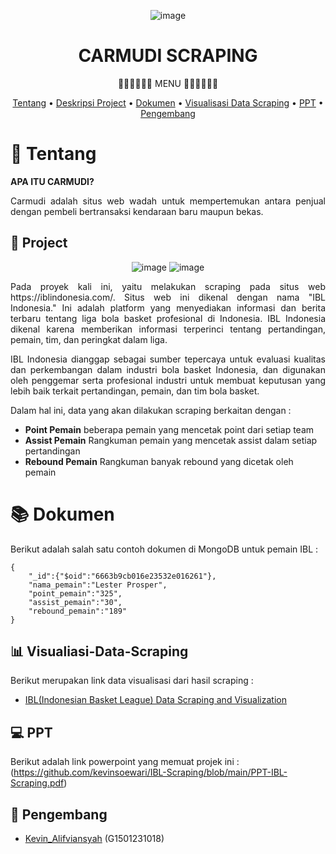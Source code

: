 
<div align="center">

![image](https://github.com/ekadicky/Project-Scraping-Efootball-Using-R/assets/142238683/5fefe159-d7e1-491c-8467-c178312e998d)





# CARMUDI SCRAPING

<p align="center">
    
🚙🚗🚙🚗🚙🚗 MENU 🚙🚗🚙🚗🚙🚗

</p>

[Tentang](#newspaper-Tentang)
•
[Deskripsi Project](#open_book-Project)
•
[Dokumen](#books-Dokumen)
•
[Visualisasi Data Scraping](#bar_chart-visualisasi-data-scraping)
•
[PPT](#computer-PPT)
•
[Pengembang](#panda_face-Pengembang)


</div>

# :newspaper: Tentang

**APA ITU CARMUDI?**

<p align="justify">
Carmudi adalah situs web wadah untuk mempertemukan antara penjual dengan pembeli bertransaksi kendaraan baru maupun bekas.
</p>


## :open_book: Project 

<div align="center">
    
 ![image](https://github.com/kevinsoewari/IBL-Scraping/assets/165129110/17cc04f3-b00f-4956-96d3-dfd00b117f1a) ![image](https://github.com/kevinsoewari/IBL-Scraping/assets/165129110/17cc04f3-b00f-4956-96d3-dfd00b117f1a)


</p>

<p align="justify">
Pada proyek kali ini, yaitu melakukan scraping pada situs web https://iblindonesia.com/. Situs web ini dikenal dengan nama "IBL Indonesia." Ini adalah platform yang menyediakan informasi dan berita terbaru tentang liga bola basket profesional di Indonesia. IBL Indonesia dikenal karena memberikan informasi terperinci tentang pertandingan, pemain, tim, dan peringkat dalam liga.
</p>

<p align="justify">
IBL Indonesia dianggap sebagai sumber tepercaya untuk evaluasi kualitas dan perkembangan dalam industri bola basket Indonesia, dan digunakan oleh penggemar serta profesional industri untuk membuat keputusan yang lebih baik terkait pertandingan, pemain, dan tim bola basket.
</p>

</div>

<p align="justify">
Dalam hal ini, data yang akan dilakukan scraping berkaitan dengan :
 </p>

 <p align="justify">
      
+ **Point Pemain** beberapa pemain yang mencetak point dari setiap team
+ **Assist Pemain** Rangkuman pemain yang mencetak assist dalam setiap pertandingan
+ **Rebound Pemain** Rangkuman banyak rebound yang dicetak oleh pemain 
</p>


# :books: Dokumen
Berikut adalah salah satu contoh dokumen di MongoDB untuk pemain IBL :
```mongodb
{
    "_id":{"$oid":"6663b9cb016e23532e016261"},
    "nama_pemain":"Lester Prosper",
    "point_pemain":"325",
    "assist_pemain":"30",
    "rebound_pemain":"189"
}
```

## :bar_chart: Visualiasi-Data-Scraping
Berikut merupakan link data visualisasi dari hasil scraping : 
+ [IBL(Indonesian Basket League) Data Scraping and Visualization](https://rpubs.com/alifviansyah/iblscraping)


## :computer: PPT
Berikut adalah link powerpoint yang memuat projek ini :
(https://github.com/kevinsoewari/IBL-Scraping/blob/main/PPT-IBL-Scraping.pdf)



## :panda_face: Pengembang
+ [Kevin_Alifviansyah](https://github.com/kevinsoewari/) (G1501231018)
